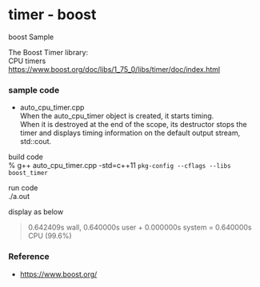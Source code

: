 timer - boost
===============

boost Sample <br/>

The Boost Timer library: <br/>
 CPU timers <br/>
https://www.boost.org/doc/libs/1_75_0/libs/timer/doc/index.html <br/>


### sample code <br/>
- auto_cpu_timer.cpp <br/>
When the auto_cpu_timer object is created, it starts timing. <br/>
When it is destroyed at the end of the scope,  its destructor stops the timer and displays timing information on the default output stream, std::cout. <br/>


build code <br/>
% g++ auto_cpu_timer.cpp  -std=c++11 `pkg-config --cflags --libs boost_timer` <br/>

run code  <br/>
 ./a.out <br/>

display as below <br/>
> 0.642409s wall, 0.640000s user + 0.000000s system = 0.640000s CPU (99.6%)  <br/>


### Reference <br/>
- https://www.boost.org/

